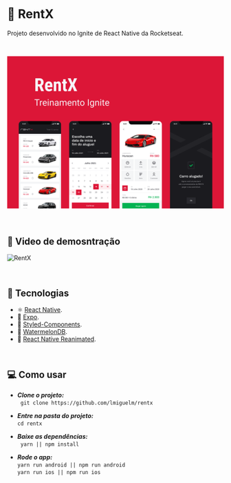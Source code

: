 # 🚗 RentX

Projeto desenvolvido no Ignite de React Native da Rocketseat.

<br>

![RentX](.github/capa.svg)

<br>

## 🎥 Video de demosntração

![RentX](.github/rentx-video.gif)

<br>

## 🚀 Tecnologias

- ⚛️ [React Native](https://reactnative.dev/).
- 🔧 [Expo](https://docs.expo.dev/).
- 💅 [Styled-Components](https://styled-components.com/).
- 🍉 [WatermelonDB](https://nozbe.github.io/WatermelonDB/).
- 🎉 [React Native Reanimated](https://docs.swmansion.com/react-native-reanimated/).

<br>

## 💻 Como usar

- **_Clone o projeto:_** <br>
  ` git clone https://github.com/lmiguelm/rentx`

- **_Entre na pasta do projeto:_** <br>
  `cd rentx`

- **_Baixe as dependências:_** <br>
  ` yarn || npm install`

- **_Rode o app:_** <br>
  `yarn run android || npm run android`
  <br>
  `yarn run ios || npm run ios`
